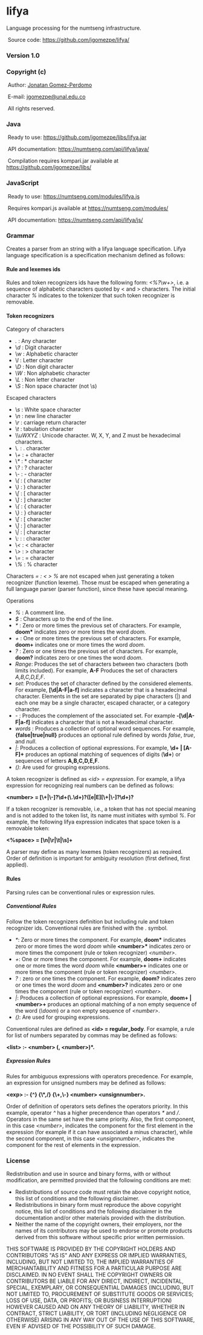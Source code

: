 # lifya
Language processing for the numtseng infrastructure. 

&nbsp;Source code: <A HREF="https://github.com/jgomezpe/lifya/">https://github.com/jgomezpe/lifya/</A>

<h3>Version 1.0</h3>
<h3>Copyright (c)</h3>
&nbsp;Author: <A HREF="https://disi.unal.edu.co/~jgomezpe/"> Jonatan Gomez-Perdomo </A>

&nbsp;E-mail: <A HREF="mailto:jgomezpe@unal.edu.co">jgomezpe@unal.edu.co</A>

&nbsp;All rights reserved.

<h3>Java</h3>

&nbsp;Ready to use: <A HREF="https://github.com/jgomezpe/libs/lifya.jar">https://github.com/jgomezpe/libs/lifya.jar</A>

&nbsp;API documentation: <A HREF="https://numtseng.com/api/lifya/java/">https://numtseng.com/api/lifya/java/</A>

&nbsp;Compilation requires kompari.jar available at <A HREF="https://github.com/jgomezpe/libs/">https://github.com/jgomezpe/libs/</A>

<h3>JavaScript</h3>

&nbsp;Ready to use: <A HREF="https://numtseng.com/modules/lifya.js">https://numtseng.com/modules/lifya.js</A>

&nbsp;Requires kompari.js available at <A HREF="https://numtseng.com/modules/">https://numtseng.com/modules/</A>

&nbsp;API documentation: <A HREF="https://numtseng.com/api/lifya/js/">https://numtseng.com/api/lifya/js/</A>

<h3>Grammar</h3>
     <p>Creates a parser from an string with a lifya language specification. Lifya language specification
     is a specification mechanism defined as follows:</p>
     <h4>Rule and lexemes ids</h4>
     Rules and token recognizers ids have the following form: <i>&lt;%?</i>\<i>w+&gt;</i>, i.e. a sequence of
     alphabetic characters quoted by &lt; and &gt; characters. The initial character <i>%</i> indicates to the 
     tokenizer that such token recognizer is removable.
     <h4>Token recognizers</h4>
     <p>Category of characters</p>
     <ul>
     <li> <i>.</i> : Any character </li>
     <li> \<i>d</i> : Digit character </li>
     <li> \<i>w</i> : Alphabetic character </li>
     <li> \<i>l</i> : Letter character </li>
     <li> \<i>D</i> : Non digit character </li>
     <li> \<i>W</i> : Non alphabetic character </li>
     <li> \<i>L</i> : Non letter character </li>
     <li> \<i>S</i> : Non space character (not \s) </li>
     </ul>
     <p>Escaped characters</p>
     <ul>
     <li> \<i>s</i> : White space character </li>
     <li> \<i>n</i> : new line character </li>
     <li> \<i>r</i> : carriage return character </li>
     <li> \<i>t</i> : tabulation character </li>
     <li> \\<i>uWXYZ</i> : Unicode character. W, X, Y, and Z must be hexadecimal characters.</li>
     <li> \<i>.</i> : . character </li>
     <li> \<i>+</i> : + character </li>
     <li> \<i>*</i> : * character </li>
     <li> \<i>?</i> : ? character </li>
     <li> \<i>-</i> : - character </li>
     <li> \<i>(</i> : ( character </li>
     <li> \<i>)</i> : ) character </li>
     <li> \<i>[</i> : [ character </li>
     <li> \<i>]</i> : ] character </li>
     <li> \<i>{</i> : { character </li>
     <li> \<i>}</i> : } character </li>
     <li> \<i>[</i> : [ character </li>
     <li> \<i>]</i> : ] character </li>
     <li> \<i>|</i> : | character </li>
     <li> \<i>:</i> : : character </li>
     <li> \<i>&lt;</i> : &lt; character </li>
     <li> \<i>&gt;</i> : &gt; character </li>
     <li> \<i>=</i> : = character </li>
     <li> \<i>%</i> : % character </li>
     </ul>
     <p> Characters <i>= : &lt; &gt; %</i> are not escaped when just generating a token recognizer (function lexeme). Those must be escaped when generating a full language parser (parser function), since these have special meaning. </p>
     <p>Operations</p>
     <ul>
     <li> <i>%</i> : A comment line.</li>
     <li> <i>$</i> : Characters up to the end of the line.</li>
     <li> <i>*</i> : Zero or more times the previous set of characters. For example, <b>doom*</b> indicates 
     zero or more times the word <i>doom</i>.</li>
     <li> <i>+</i> : One or more times the previous set of characters. For example, <b>doom+</b> indicates 
     one or more times the word <i>doom</i>.</li>
     <li> <i>?</i> : Zero or one times the previous set of characters. For example, <b>doom?</b> indicates 
     zero or one times the word <i>doom</i>.</li>
     <li> <i>Range</i>: Produces the set of characters between two characters (both limits included). For example,
     <b>A-F</b> Produces the set of characters <i>A,B,C,D,E,F</i>.</li>
     <li> <i>set</i>: Produces the set of character defined by the considered elements. For example, <b>[\d|A-F|a-f]</b> 
     indicates a character that is a hexadecimal character. Elements in the set are separated by pipe characters (|) and
     each one may be a single character, escaped character, or a category character.</li>
     <li> <i>-</i> : Produces the complement of the associated set. For example <b>-[\d|A-F|a-f]</b> indicates
     a character that is not a hexadecimal character.</li>
     <li> <i>words</i> : Produces a collection of optional word sequences. For example, <b>{false|true|null}</b> produces 
     an optional rule defined by words <i>false</i>, <i>true</i>, and <i>null</i>.</li>
     <li> <i>|</i>: Produces a collection of optional expressions. For example, <b>\d+ | [A-F]+</b> produces an optional 
     matching of sequences of digits (<b>\d+</b>) or sequences of letters <b>A,B,C,D,E,F</b>.</li>
     <li> <i>()</i>: Are used for grouping expressions.</li>    
     </ul>
     <p> A token recognizer is defined as <i>&lt;id&gt; = expression</i>. For example, 
     a lifya expression for recognizing real numbers can be defined as follows: </p>
     <p> <b>&lt;number&gt; = [\+|\-]?\d+(\.\d+)?([e|E][\+|\-]?\d+)?</b> </p>
     <p>If a token recognizer is removable, i.e., a token that has not special meaning and is not added to the token list, 
     its name must initiates with symbol <i>%</i>. For example, the following lifya expression indicates that space token
     is a removable token:</p>
     <p> <b>&lt;%space&gt; = [\n|\r|\t|\s]+</b> </p>
     <p>A parser may define as many lexemes (token recognizers) as required. Order of definition is important
     for ambiguity resolution (first defined, first applied).</p>
     <h4>Rules</h4>
     <p>Parsing rules can be conventional rules or expression rules.</p>
     <h5>Conventional Rules</h5>
     <p>Follow the token recognizers definition but including rule and token recognizer ids. Conventional rules are finished 
     with the . symbol.
     <ul>
     <li> <i>*</i>: Zero or more times the component. For example, <b>doom*</b> indicates zero or more times the word 
     <i>doom</i> while <b>&lt;number&gt;*</b> indicates zero or more times the component (rule or token recognizer) 
     <i>&lt;number&gt;</i>.</li>
     <li> <i>+</i>: One or more times the component. For example, <b>doom+</b> indicates one or more times the word <i>doom</i> 
     while <b>&lt;number&gt;+</b> indicates one or more times the component (rule or token recognizer) <i>&lt;number&gt;</i>.</li>
     <li> <i>?</i> : zero or one times the component. For example, <b>doom?</b> indicates zero or one times the word <i>doom</i>
     and <b>&lt;number&gt;?</b>  indicates zero or one times the component (rule or token recognizer) <i>&lt;number&gt;</i>.</li>
     <li> <i>|</i>: Produces a collection of optional expressions. For example, <b>doom+ | &lt;number&gt;+</b> produces an 
     optional matching of a non empty sequence of the word (<i>\doom</i>) or a non empty sequence of <i>&lt;number&gt;</i>.
     <li> <i>()</i>: Are used for grouping expressions.</li>   
     </ul> 
     <p>Conventional rules are defined as <b>&lt;id&gt; = regular_body</b>. For example, a rule for list of
     numbers separated by commas may be defined as follows:</p>
     <p> <b>&lt;list&gt; :- &lt;number&gt; (, &lt;number&gt;)*.</b> </p>
     <h5>Expression Rules</h5>
     <p>Rules for ambiguous expressions with operators precedence. For example, an expression for unsigned numbers
     may be defined as follows:</p>
     <p> <b>&lt;exp&gt; :- {&#94;} {\*,/} {\+,\-} &lt;number&gt; &lt;unsignnumber&gt;.</b> </p>
     <p> Order of definition of operators sets defines the operators priority. In this example, 
     operator <i>&#94;</i> has a higher precendence than operators <i>*</i> and <i>/</i>. Operators in the same set have the same
     priority. Also, the first component, in this case <i>&lt;number&gt;</i>, indicates the component for the first element in 
     the expression (for example if it can have associated a minus character), while the second component, in this case 
     <i>&lt;unsignnumber&gt;</i>, indicates the component for the rest of elements in the expression.

<h3>License</h3>
Redistribution and use in source and binary forms, with or without modification, are permitted provided that the following conditions are met:

<ul>
    <li> Redistributions of source code must retain the above copyright notice,
            this list of conditions and the following disclaimer.</li>
    <li> Redistributions in binary form must reproduce the above copyright notice,
            this list of conditions and the following disclaimer in the documentation
            and/or other materials provided with the distribution.</li>
    <li> Neither the name of the copyright owners, their employers, nor the
            names of its contributors may be used to endorse or promote products
            derived from this software without specific prior written permission.</li>
</ul>

THIS SOFTWARE IS PROVIDED BY THE COPYRIGHT HOLDERS AND CONTRIBUTORS "AS IS"
        AND ANY EXPRESS OR IMPLIED WARRANTIES, INCLUDING, BUT NOT LIMITED TO, THE
        IMPLIED WARRANTIES OF MERCHANTABILITY AND FITNESS FOR A PARTICULAR PURPOSE ARE
        DISCLAIMED.  IN NO EVENT SHALL THE COPYRIGHT OWNERS OR CONTRIBUTORS BE
        LIABLE FOR ANY DIRECT, INDIRECT, INCIDENTAL, SPECIAL, EXEMPLARY, OR
        CONSEQUENTIAL DAMAGES (INCLUDING, BUT NOT LIMITED TO, PROCUREMENT OF
        SUBSTITUTE GOODS OR SERVICES; LOSS OF USE, DATA, OR PROFITS; OR BUSINESS INTERRUPTION)
        HOWEVER CAUSED AND ON ANY THEORY OF LIABILITY, WHETHER IN CONTRACT, STRICT LIABILITY,
        OR TORT (INCLUDING NEGLIGENCE OR OTHERWISE) ARISING IN ANY WAY OUT OF THE USE OF 
        THIS SOFTWARE, EVEN IF ADVISED OF THE POSSIBILITY OF SUCH DAMAGE.
